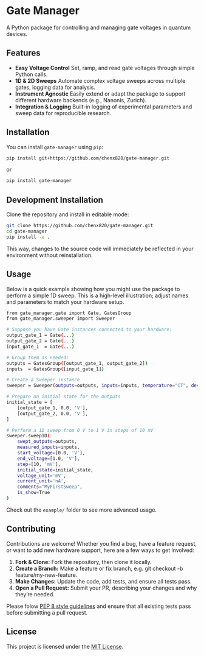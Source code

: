 # Gate Manager

A Python package for controlling and managing gate voltages in quantum devices.

## Features

- **Easy Voltage Control**
  Set, ramp, and read gate voltages through simple Python calls.
- **1D & 2D Sweeps**
  Automate complex voltage sweeps across multiple gates, logging data for analysis.
- **Instrument Agnostic**
  Easily extend or adapt the package to support different hardware backends (e.g., Nanonis, Zurich).
- **Integration & Logging**
  Built-in logging of experimental parameters and sweep data for reproducible research.

## Installation

You can install `gate-manager` using `pip`:

```bash
pip install git+https://github.com/chenx820/gate-manager.git
```

or

```bash
pip install gate-manager
```

## Development Installation

Clone the repository and install in editable mode:

```bash
git clone https://github.com/chenx820/gate-manager.git
cd gate-manager
pip install -e .
```

This way, changes to the source code will immediately be reflected in your environment without reinstallation.

## Usage

Below is a quick example showing how you might use the package to perform a simple 1D sweep. This is a high-level illustration; adjust names and parameters to match your hardware setup.

```bash
from gate_manager.gate import Gate, GatesGroup
from gate_manager.sweeper import Sweeper

# Suppose you have Gate instances connected to your hardware:
output_gate_1 = Gate(...)
output_gate_2 = Gate(...)
input_gate_1  = Gate(...)

# Group them as needed:
outputs = GatesGroup([output_gate_1, output_gate_2])
inputs  = GatesGroup([input_gate_1])

# Create a Sweeper instance
sweeper = Sweeper(outputs=outputs, inputs=inputs, temperature="CT", device="QuantumDevice1")

# Prepare an initial state for the outputs
initial_state = [
    [output_gate_1, 0.0, 'V'],
    [output_gate_2, 0.0, 'V'],
]

# Perform a 1D sweep from 0 V to 1 V in steps of 10 mV
sweeper.sweep1D(
    swept_outputs=outputs,
    measured_inputs=inputs,
    start_voltage=[0.0, 'V'],
    end_voltage=[1.0, 'V'],
    step=[10, 'mV'],
    initial_state=initial_state,
    voltage_unit='mV',
    current_unit='nA',
    comments="MyFirstSweep",
    is_show=True
)
```

Check out the `example/` folder to see more advanced usage.

## Contributing

Contributions are welcome! Whether you find a bug, have a feature request, or want to add new hardware support, here are a few ways to get involved:

1. **Fork & Clone:** Fork the repository, then clone it locally.
2. **Create a Branch:** Make a feature or fix branch, e.g. git checkout -b feature/my-new-feature.
3. **Make Changes:** Update the code, add tests, and ensure all tests pass.
4. **Open a Pull Request:** Submit your PR, describing your changes and why they’re needed.

Please folow [PEP 8 style guidelines](https://peps.python.org/pep-0008/) and ensure that all existing tests pass before submitting a pull request.

## License

This project is licensed under the [MIT License](https://github.com/chenx820/gate-manager/blob/main/LICENSE).
